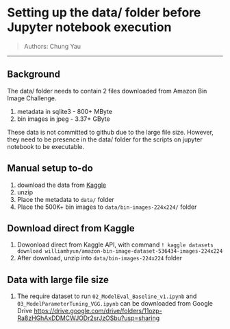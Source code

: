 # Setting up the data/ folder before Jupyter notebook execution

> Authors: Chung Yau

---

## Background
The data/ folder needs to contain 2 files downloaded from Amazon Bin Image Challenge. 
1. metadata in sqlite3 - 800+ MByte
2. bin images in jpeg - 3.37+ GByte

These data is not committed to github due to the large file size. However, they need to be presence in the data/ folder for the scripts on jupyter notebook to be executable.  

## Manual setup to-do
1. download the data from [Kaggle](https://www.kaggle.com/datasets/williamhyun/amazon-bin-image-dataset-536434-images-224x224/data) 
2. unzip
3. Place the metadata to `data/` folder
4. Place the 500K+ bin images to `data/bin-images-224x224/` folder

## Download direct from Kaggle
1. Dowonload direct from Kaggle API, with command 
`! kaggle datasets download williamhyun/amazon-bin-image-dataset-536434-images-224x224`
2. After download, unzip into `data/bin-images-224x224` folder

## Data with large file size
1. The require dataset to run `02_ModelEval_Baseline_v1.ipynb` and `03_ModelParameterTuning_VGG.ipynb` can be downloaded from Google Drive https://drive.google.com/drive/folders/11ozp-Ra8zHGhAxDDMCWJODr2srJzOSbu?usp=sharing